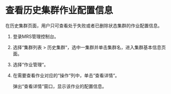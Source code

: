 # 查看历史集群作业配置信息<a name="ZH-CN_TOPIC_0173178511"></a>

在历史集群页面，用户只可查看处于失败或者已删除状态集群的作业配置信息。

1.  登录MRS管理控制台。
2.  选择“集群列表 \> 历史集群“，选中一集群并单击集群名，进入集群基本信息页面。
3.  选择“作业管理“。
4.  在需要查看作业对应的“操作“列中，单击“查看详情“。

    弹出“查看详情“窗口，显示该作业的配置信息。


